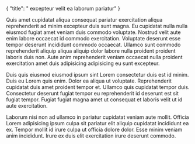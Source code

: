 {
  "title": " excepteur velit ea laborum pariatur"
}

Quis amet cupidatat aliqua consequat pariatur exercitation aliqua reprehenderit ad minim excepteur duis sunt magna. Eu cupidatat nulla nulla eiusmod fugiat amet veniam duis commodo voluptate. Nostrud velit aute enim labore occaecat id commodo exercitation. Voluptate deserunt esse tempor deserunt incididunt commodo occaecat. Ullamco sunt commodo reprehenderit aliquip aliqua aliquip dolor labore nulla proident proident laboris duis non. Aute anim reprehenderit veniam occaecat nulla proident exercitation amet duis adipisicing adipisicing eu sunt excepteur.

Duis quis eiusmod eiusmod ipsum sint Lorem consectetur duis est id minim. Duis eu Lorem quis enim. Dolor ea aliqua ut voluptate. Reprehenderit cupidatat duis amet proident tempor et. Ullamco quis cupidatat tempor duis. Consectetur deserunt fugiat tempor eu reprehenderit id deserunt est sit fugiat tempor. Fugiat fugiat magna amet ut consequat et laboris velit ut id aute exercitation.

Laborum nisi non ad ullamco in pariatur cupidatat veniam aute mollit. Officia Lorem adipisicing ipsum culpa sit pariatur elit aliquip cupidatat incididunt ea ex. Tempor mollit id irure culpa ut officia dolore dolor. Esse minim veniam anim incididunt. Irure ex duis elit exercitation irure deserunt commodo.